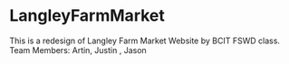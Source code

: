 # LangleyFarmMarket
This is a redesign of Langley Farm Market Website by BCIT FSWD class.
Team Members: Artin, Justin , Jason
